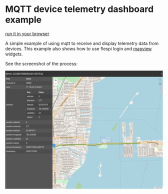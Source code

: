 # MQTT device telemetry dashboard example

[run it in your browser](https://flespi-software.github.io/examples/mqtt-telemetry-dashboard/index.html)

A simple example of using mqtt to receive and display telemetry data from devices.
This example also shows how to use flespi login and [mapview](https://flespi.com/tools/mapview) widgets.

See the screenshot of the process:

![screenshot](./img/screen.png?raw=true "screenshot")
